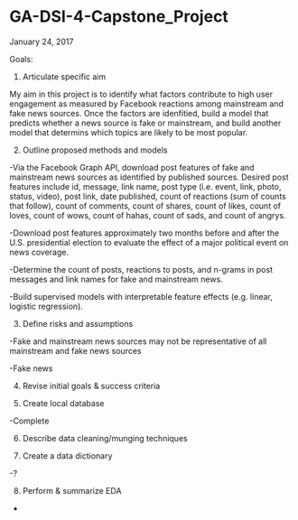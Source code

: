 # GA-DSI-4-Capstone_Project

January 24, 2017

Goals:

1. Articulate specific aim

  My aim in this project is to identify what factors contribute to high user engagement as measured by
  Facebook reactions among mainstream and fake news sources. Once the factors are idenfitied, build a model
  that predicts whether a news source is fake or mainstream, and build another model that determins which topics are likely to 
  be most popular. 

2. Outline proposed methods and models

  -Via the Facebook Graph API, download post features of fake and mainstream news sources as identified by published sources. 
   Desired post features include id, message, link name, post type (i.e. event, link, photo, status, video), post link,
   date published, count of reactions (sum of counts that follow), count of comments, count of shares, count of likes, count      of loves, count of wows, count of hahas, count of sads, and count of angrys. 
  
  -Download post features approximately two months before and after the U.S. presidential election to evaluate the effect of a 
   major political event on news coverage. 
   
  -Determine the count of posts, reactions to posts, and n-grams in post messages and link names for fake and mainstream          news. 
   
  -Build supervised models with interpretable feature effects (e.g. linear, logistic regression). 

3. Define risks and assumptions

  -Fake and mainstream news sources may not be representative of all mainstream and fake news sources
  
  -Fake news 

4. Revise initial goals & success criteria

5. Create local database

  -Complete

6. Describe data cleaning/munging techniques
  

7. Create a data dictionary

  -?

8. Perform & summarize EDA

  -






